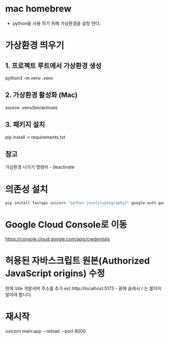 # mac homebrew
  - python을 사용 하기 위해 가상환경을 설정 한다.

# 가상환경 띄우기
## 1. 프로젝트 루트에서 가상환경 생성
python3 -m venv .venv
## 2. 가상환경 활성화 (Mac)
source .venv/bin/activate
## 3. 패키지 설치
pip install -r requirements.txt
## 참고
가상환경 나가기 명령어 - deactivate

# 의존성 설치
```bash
pip install fastapi uvicorn "python-jose[cryptography]" google-auth google-auth-transport-requests psycopg2-binary google-auth-oauthlib google-auth-httplib2
```

# Google Cloud Console로 이동
https://console.cloud.google.com/apis/credentials

# 허용된 자바스크립트 원본(Authorized JavaScript origins) 수정
현재 Vite 개발서버 주소를 추가 ex) http://localhost:5173 - 끝에 슬래시 / 는 붙이지 말아야 합니다.

# 재시작
uvicorn main:app --reload --port 8000